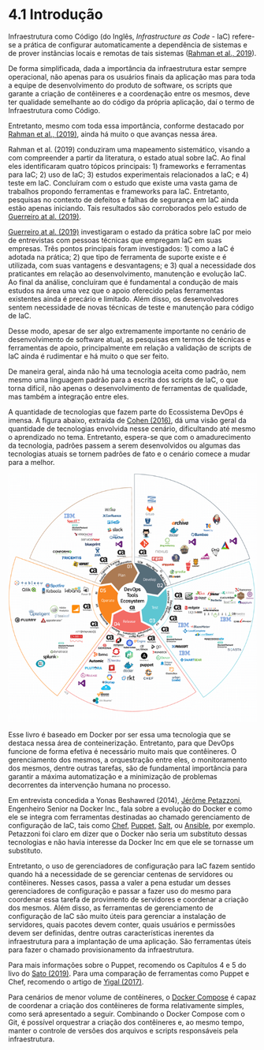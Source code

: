 # 4.1 Introdução

Infraestrutura como Código \(do Inglês, _Infrastructure as Code_ - IaC\) refere-se a prática de configurar automaticamente a dependência de sistemas e de prover instâncias locais e remotas de tais sistemas \([Rahman et al., 2019](https://doi.org/10.1016/j.infsof.2018.12.004)\).

De forma simplificada, dada a importância da infraestrutura estar sempre operacional, não apenas para os usuários finais da aplicação mas para toda a equipe de desenvolvimento do produto de software, os scripts que garante a criação de contêineres e a coordenação entre os mesmos, deve ter qualidade semelhante ao do código da própria aplicação, daí o termo de Infraestrutura como Código. 

Entretanto, mesmo com toda essa importância, conforme destacado por [Rahman et al., \(2019\)](https://doi.org/10.1016/j.infsof.2018.12.004), ainda há muito o que avanças nessa área.

Rahman et al. \(2019\) conduziram uma mapeamento sistemático, visando a com compreender a partir da literatura, o estado atual sobre IaC. Ao final eles identificaram quatro tópicos principais: 1\) frameworks e ferramentas para IaC; 2\) uso de IaC; 3\) estudos experimentais relacionados a IaC; e 4\) teste em IaC. Concluíram com o estudo que existe uma vasta gama de trabalhos propondo ferramentas e frameworks para IaC. Entretanto, pesquisas no contexto de defeitos e falhas de segurança em IaC ainda estão apenas iniciando. Tais resultados são corroborados pelo estudo de [Guerreiro at al. \(2019\)](https://doi.org/10.1109/ICSME.2019.00092).  

[Guerreiro at al. \(2019\)](https://doi.org/10.1109/ICSME.2019.00092) investigaram o estado da prática sobre IaC por meio de entrevistas com pessoas técnicas que empregam IaC em suas empresas. Três pontos principais foram investigados: 1\) como a IaC é adotada na prática; 2\) que tipo de ferramenta de suporte existe e é utilizada, com suas vantagens e desvantagens; e 3\) qual a necessidade dos praticantes em relação ao desenvolvimento, manutenção e evolução IaC. Ao final da análise, concluíram que é fundamental a condução de mais estudos na área uma vez que o apoio oferecido pelas ferramentas existentes ainda é precário e limitado. Além disso, os desenvolvedores sentem necessidade de novas técnicas de teste e manutenção para código de IaC.

Desse modo, apesar de ser algo extremamente importante no cenário de desenvolvimento de software atual, as pesquisas em termos de técnicas e ferramentas de apoio, principalmente em relação a validação de scripts de IaC ainda é rudimentar e há muito o que ser feito.

De maneira geral, ainda não há uma tecnologia aceita como padrão, nem mesmo uma linguagem padrão para a escrita dos scripts de IaC, o que torna difícil, não apenas o desenvolvimento de ferramentas de qualidade, mas também a integração entre eles.

A quantidade de tecnologias que fazem parte do Ecossistema  DevOps é imensa. A figura abaixo, extraída de [Cohen \(2016\)](https://dzone.com/articles/the-ultimate-devops-tools-ecosystem-tutorial-part), dá uma visão geral da quantidade de tecnologias envolvida nesse cenário, dificultando até mesmo o aprendizado no tema. Entretanto, espera-se que com o amadurecimento da tecnologia, padrões passem a serem desenvolvidos ou algumas das tecnologias atuais se tornem padrões de fato e o cenário comece a mudar para a melhor.

![Ecossistema DevOps \(Fonte: Cohen, \(2016\)\)](../.gitbook/assets/ecossistema-devops.png)

Esse livro é baseado em Docker por ser essa uma tecnologia que se destaca nessa área de conteinerização. Entretanto, para que DevOps funcione de forma efetiva é necessário muito mais que contêineres. O gerenciamento dos mesmos, a orquestração entre eles, o monitoramento dos mesmos, dentre outras tarefas, são de fundamental importância para garantir a máxima automatização e a minimização de problemas decorrentes da intervenção humana no processo.

Em entrevista concedida a Yonas Beshawred \(2014\), [Jérôme Petazzoni](https://twitter.com/jpetazzo), Engenheiro Senior na Docker Inc., fala sobre a evolução do Docker e como ele se integra com ferramentas destinadas ao chamado gerenciamento de configuração de IaC, tais como [Chef,](https://www.chef.io/products/chef-infra/) [Puppet,](http://puppetlabs.com/) [Salt](http://www.saltstack.com/community/), ou [Ansible](http://www.ansible.com/home), por exemplo. Petazzoni foi claro em dizer que o Docker não seria um substituto dessas tecnologias e não havia interesse da Docker Inc em que ele se tornasse um substituto. 

Entretanto, o uso de gerenciadores de configuração para IaC fazem sentido quando há a necessidade de se gerenciar centenas de servidores ou contêineres. Nesses casos, passa a valer a pena estudar um desses gerenciadores de configuração e passar a fazer uso do mesmo para coordenar essa tarefa de provimento de servidores e coordenar a criação dos mesmos. Além disso, as ferramentas de gerenciamento de configuração de IaC são muito úteis para gerenciar a instalação de servidores, quais pacotes devem conter, quais usuários e permissões devem ser definidas, dentre outras características inerentes da infraestrutura para a implantação de uma aplicação. São ferramentas úteis para fazer o chamado provisionamento da infraestrutura.

Para mais informações sobre o Puppet, recomendo os Capítulos 4 e 5 do livo do [Sato \(2019\)](https://www.casadocodigo.com.br/products/livro-devops). Para uma comparação de ferramentas como Puppet e Chef, recomendo o artigo de [Yigal \(2017\)](https://logz.io/blog/chef-vs-puppet/). 

Para cenários de menor volume de contêineres, o [Docker Compose](https://docs.docker.com/compose/) é capaz de coordenar a criação dos contêineres de forma relativamente simples, como será apresentado a seguir. Combinando o Docker Compose com o Git, é possível orquestrar a criação dos contêineres e, ao mesmo tempo, manter o controle de versões dos arquivos e scripts responsáveis pela infraestrutura.

